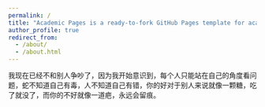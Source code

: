 ```yaml
---
permalink: /
title: "Academic Pages is a ready-to-fork GitHub Pages template for academic personal websites"
author_profile: true
redirect_from: 
  - /about/
  - /about.html
---
```


我现在已经不和别人争吵了，因为我开始意识到，每个人只能站在自己的角度看问题，蛇不知道自己有毒，人不知道自己有错，你的好对于别人来说就像一颗糖，吃了就没了，而你的不好就像一道疤，永远会留痕。

